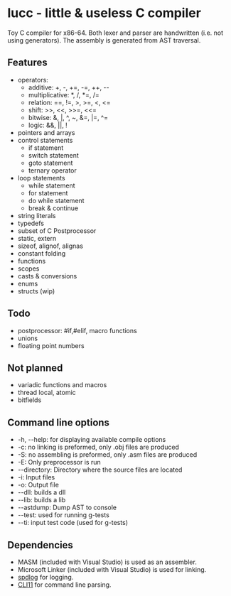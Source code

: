 # lucc - little & useless C compiler
Toy C compiler for x86-64. Both lexer and parser are handwritten (i.e. not using generators).
The assembly is generated from AST traversal. 

## Features
  * operators:
    - additive: +, -, +=, -=, ++, --
    - multiplicative: *, /, *=, /=
    - relation: ==, !=, >, >=, <, <=
    - shift: >>, <<, >>=, <<=
    - bitwise: &, |, ^, ~, &=, |=, ^=
    - logic: &&, ||, !
  * pointers and arrays
  * control statements
    - if statement
    - switch statement
    - goto statement
    - ternary operator
  * loop statements 
    - while statement
    - for statement
    - do while statement
    - break & continue
  * string literals
  * typedefs
  * subset of C Postprocessor
  * static, extern
  * sizeof, alignof, alignas
  * constant folding
  * functions
  * scopes
  * casts & conversions
  * enums
  * structs (wip)

## Todo
  * postprocessor: #if,#elif, macro functions
  * unions
  * floating point numbers
 
## Not planned
  * variadic functions and macros
  * thread local, atomic
  * bitfields

## Command line options
  * -h, --help: for displaying available compile options
  * -c: no linking is preformed, only .obj files are produced
  * -S: no assembling is preformed, only .asm files are produced
  * -E: Only preprocessor is run
  * --directory: Directory where the source files are located
  * -i: Input files
  * -o: Output file
  * --dll: builds a dll
  *	--lib: builds a lib
  * --astdump: Dump AST to console
  * --test: used for running g-tests
  * --ti: input test code (used for g-tests)

## Dependencies
  * MASM (included with Visual Studio) is used as an assembler.
  * Microsoft Linker (included with Visual Studio) is used for linking.
  * [spdlog](https://github.com/gabime/spdlog) for logging.
  * [CLI11](https://github.com/CLIUtils/CLI11) for command line parsing.
